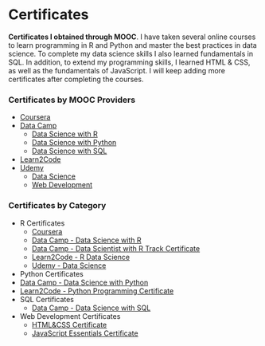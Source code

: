 # Certificates
**Certificates I obtained through MOOC**. I have taken several online courses to learn programming in R and Python and master the best practices in data science. To complete my data science skills I also learned fundamentals in SQL. In addition, to extend my programming skills, I learned HTML & CSS, as well as the fundamentals of JavaScript. I will keep adding more certificates after completing the courses.

### Certificates by MOOC Providers
* [Coursera](https://github.com/Gallawander/Certificates/tree/main/Coursera)
* [Data Camp](https://github.com/Gallawander/Certificates/tree/main/Data%20Camp)
  * [Data Science with R](https://github.com/Gallawander/Certificates/tree/main/Data%20Camp/Certificates%20-%20Data%20Science%20with%20R)
  * [Data Science with Python](https://github.com/Gallawander/Certificates/tree/main/Data%20Camp/Certificates%20-%20Python)
  * [Data Science with SQL](https://github.com/Gallawander/Certificates/tree/main/Data%20Camp/Certificates%20-%20SQL)
* [Learn2Code](https://github.com/Gallawander/Certificates/tree/main/Learn2Code)
* [Udemy](https://github.com/Gallawander/Certificates/tree/main/Udemy)
  * [Data Science](https://github.com/Gallawander/Certificates/tree/main/Udemy/Data%20Science)
  * [Web Development](https://github.com/Gallawander/Certificates/tree/main/Udemy/Web%20Devlopment)

### Certificates by Category
* R Certificates
  * [Coursera](https://github.com/Gallawander/Certificates/tree/main/Coursera)
  * [Data Camp - Data Science with R](https://github.com/Gallawander/Certificates/tree/main/Data%20Camp/Certificates%20-%20Data%20Science%20with%20R)
  * [Data Camp - Data Scientist with R Track Certificate](https://github.com/Gallawander/Certificates/blob/main/Data%20Camp/Certificate%20-%20Data%20Scientist%20with%20R.pdf)
  * [Learn2Code - R Data Science](https://github.com/Gallawander/Certificates/blob/main/Learn2Code/R_data_science.pdf)
  * [Udemy - Data Science](https://github.com/Gallawander/Certificates/tree/main/Udemy/Data%20Science)
 * Python Certificates
  * [Data Camp - Data Science with Python](https://github.com/Gallawander/Certificates/tree/main/Data%20Camp/Certificates%20-%20Python)
  * [Learn2Code - Python Programming Certificate](https://github.com/Gallawander/Certificates/blob/main/Learn2Code/Python_programming.pdf)
* SQL Certificates
  * [Data Camp - Data Science with SQL](https://github.com/Gallawander/Certificates/tree/main/Data%20Camp/Certificates%20-%20SQL)
* Web Development Certificates
  * [HTML&CSS Certificate](https://github.com/Gallawander/Certificates/blob/main/Udemy/Web%20Devlopment/HTML%20%26%20CSS.pdf)
  * [JavaScript Essentials Certificate](https://github.com/Gallawander/Certificates/blob/main/Udemy/Web%20Devlopment/JavaScript%20Essentials.pdf)
